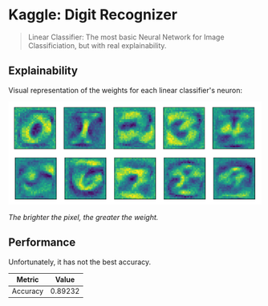 # Kaggle: Digit Recognizer

> Linear Classifier: The most basic Neural Network for Image Classificiation, but with real explainability.

## Explainability
Visual representation of the weights for each linear classifier's neuron:

![Weights of the linear classifier.](./assets/weights.png)

*The brighter the pixel, the greater the weight.*

## Performance
Unfortunately, it has not the best accuracy.

| Metric   | Value   |
|----------|---------|
| Accuracy | 0.89232 |
